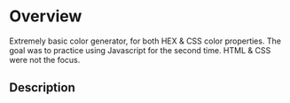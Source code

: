 # Overview
Extremely basic color generator, for both HEX &amp; CSS color properties. The goal was to practice using Javascript for the second time. HTML &amp; CSS were not the focus.

## Description
